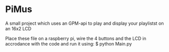 # PiMus
A small project which uses an GPM-api to play and display your playlistst on an 16x2 LCD

Place these file on a raspberry pi, wire the 4 buttons and the LCD in accrodance with the code and run it using:
$ python Main.py
